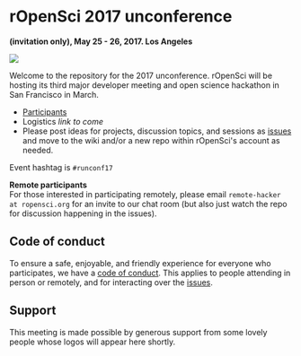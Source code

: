 # rOpenSci 2017 unconference
__(invitation only), May 25 - 26, 2017. Los Angeles__

![](http://i.imgur.com/TTnpSYS.png)

Welcome to the repository for the 2017 unconference.  rOpenSci will be hosting its third major developer meeting and open science hackathon in San Francisco in March.

* [Participants](http://unconf17.ropensci.org/#participants)  
* Logistics *link to come*  
* Please post ideas for projects, discussion topics, and sessions as [issues](https://github.com/ropensci/unconf/issues/) and move to the wiki and/or a new repo within rOpenSci's account as needed.

Event hashtag is `#runconf17`

__Remote participants__  
For those interested in participating remotely, please email `remote-hacker at ropensci.org` for an invite to our chat room (but also just watch the repo for discussion happening in the issues).

## Code of conduct

To ensure a safe, enjoyable, and friendly experience for everyone who participates, we have a [code of conduct](http://unconf16.ropensci.org/coc.html).  This applies to people attending in person or remotely, and for interacting over the [issues](https://github.com/ropensci16/issues).

## Support  
This meeting is made possible by generous support from some lovely people whose logos will appear here shortly.
